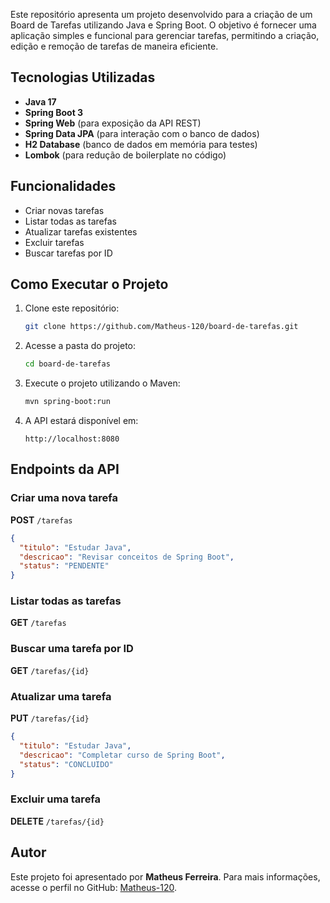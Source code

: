 Este repositório apresenta um projeto desenvolvido para a criação de um Board de Tarefas utilizando Java e Spring Boot. O objetivo é fornecer uma aplicação simples e funcional para gerenciar tarefas, permitindo a criação, edição e remoção de tarefas de maneira eficiente.

## Tecnologias Utilizadas

- **Java 17**
- **Spring Boot 3**
- **Spring Web** (para exposição da API REST)
- **Spring Data JPA** (para interação com o banco de dados)
- **H2 Database** (banco de dados em memória para testes)
- **Lombok** (para redução de boilerplate no código)

## Funcionalidades

- Criar novas tarefas
- Listar todas as tarefas
- Atualizar tarefas existentes
- Excluir tarefas
- Buscar tarefas por ID

## Como Executar o Projeto

1. Clone este repositório:
   ```bash
   git clone https://github.com/Matheus-120/board-de-tarefas.git
   ```
2. Acesse a pasta do projeto:
   ```bash
   cd board-de-tarefas
   ```
3. Execute o projeto utilizando o Maven:
   ```bash
   mvn spring-boot:run
   ```
4. A API estará disponível em:
   ```
   http://localhost:8080
   ```

## Endpoints da API

### Criar uma nova tarefa
**POST** `/tarefas`
```json
{
  "titulo": "Estudar Java",
  "descricao": "Revisar conceitos de Spring Boot",
  "status": "PENDENTE"
}
```

### Listar todas as tarefas
**GET** `/tarefas`

### Buscar uma tarefa por ID
**GET** `/tarefas/{id}`

### Atualizar uma tarefa
**PUT** `/tarefas/{id}`
```json
{
  "titulo": "Estudar Java",
  "descricao": "Completar curso de Spring Boot",
  "status": "CONCLUIDO"
}
```

### Excluir uma tarefa
**DELETE** `/tarefas/{id}`

## Autor
Este projeto foi apresentado por **Matheus Ferreira**. Para mais informações, acesse o perfil no GitHub: [Matheus-120](https://github.com/Matheus-120).

